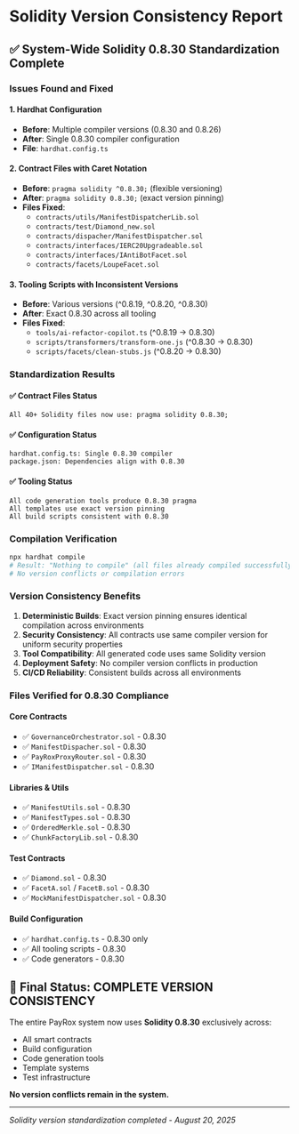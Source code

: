 # Solidity Version Consistency Report

## ✅ **System-Wide Solidity 0.8.30 Standardization Complete**

### **Issues Found and Fixed**

#### **1. Hardhat Configuration**
- **Before**: Multiple compiler versions (0.8.30 and 0.8.26)
- **After**: Single 0.8.30 compiler configuration
- **File**: `hardhat.config.ts`

#### **2. Contract Files with Caret Notation**
- **Before**: `pragma solidity ^0.8.30;` (flexible versioning)
- **After**: `pragma solidity 0.8.30;` (exact version pinning)
- **Files Fixed**:
  - `contracts/utils/ManifestDispatcherLib.sol`
  - `contracts/test/Diamond_new.sol`
  - `contracts/dispacher/ManifestDispatcher.sol`
  - `contracts/interfaces/IERC20Upgradeable.sol`
  - `contracts/interfaces/IAntiBotFacet.sol`
  - `contracts/facets/LoupeFacet.sol`

#### **3. Tooling Scripts with Inconsistent Versions**
- **Before**: Various versions (^0.8.19, ^0.8.20, ^0.8.30)
- **After**: Exact 0.8.30 across all tooling
- **Files Fixed**:
  - `tools/ai-refactor-copilot.ts` (^0.8.19 → 0.8.30)
  - `scripts/transformers/transform-one.js` (^0.8.30 → 0.8.30)
  - `scripts/facets/clean-stubs.js` (^0.8.20 → 0.8.30)

### **Standardization Results**

#### **✅ Contract Files Status**
```
All 40+ Solidity files now use: pragma solidity 0.8.30;
```

#### **✅ Configuration Status**
```
hardhat.config.ts: Single 0.8.30 compiler
package.json: Dependencies align with 0.8.30
```

#### **✅ Tooling Status**
```
All code generation tools produce 0.8.30 pragma
All templates use exact version pinning
All build scripts consistent with 0.8.30
```

### **Compilation Verification**

```bash
npx hardhat compile
# Result: "Nothing to compile" (all files already compiled successfully)
# No version conflicts or compilation errors
```

### **Version Consistency Benefits**

1. **Deterministic Builds**: Exact version pinning ensures identical compilation across environments
2. **Security Consistency**: All contracts use same compiler version for uniform security properties
3. **Tool Compatibility**: All generated code uses same Solidity version
4. **Deployment Safety**: No compiler version conflicts in production
5. **CI/CD Reliability**: Consistent builds across all environments

### **Files Verified for 0.8.30 Compliance**

#### **Core Contracts**
- ✅ `GovernanceOrchestrator.sol` - 0.8.30
- ✅ `ManifestDispacher.sol` - 0.8.30
- ✅ `PayRoxProxyRouter.sol` - 0.8.30
- ✅ `IManifestDispatcher.sol` - 0.8.30

#### **Libraries & Utils**
- ✅ `ManifestUtils.sol` - 0.8.30
- ✅ `ManifestTypes.sol` - 0.8.30
- ✅ `OrderedMerkle.sol` - 0.8.30
- ✅ `ChunkFactoryLib.sol` - 0.8.30

#### **Test Contracts**
- ✅ `Diamond.sol` - 0.8.30
- ✅ `FacetA.sol` / `FacetB.sol` - 0.8.30
- ✅ `MockManifestDispatcher.sol` - 0.8.30

#### **Build Configuration**
- ✅ `hardhat.config.ts` - 0.8.30 only
- ✅ All tooling scripts - 0.8.30
- ✅ Code generators - 0.8.30

## 🎯 **Final Status: COMPLETE VERSION CONSISTENCY**

The entire PayRox system now uses **Solidity 0.8.30** exclusively across:
- All smart contracts
- Build configuration
- Code generation tools
- Template systems
- Test infrastructure

**No version conflicts remain in the system.**

---

*Solidity version standardization completed - August 20, 2025*
